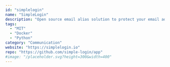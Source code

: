 ```yaml
---
id: "simplelogin"
name: "SimpleLogin"
description: "Open source email alias solution to protect your email address. Comes with browser extensions and mobile apps."
tags:
  - "MIT"
  - "Docker"
  - "Python"
category: "Communication"
website: "https://simplelogin.io"
repo: "https://github.com/simple-login/app"
#image: "/placeholder.svg?height=300&width=400"
---
```


